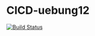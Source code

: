 # CICD-uebung12


[![Build Status](https://cloud.drone.io/api/badges/Burak-37/CICD-uebung12/status.svg)](https://cloud.drone.io/Burak-37/CICD-uebung12)